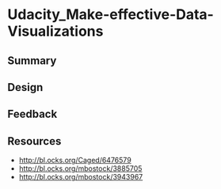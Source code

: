 # Udacity_Make-effective-Data-Visualizations


## Summary
<!-- in no more than 4 sentences, briefly introduce your data visualization and add any context that can help readers understand it -->

## Design
<!-- explain any design choices you made including changes to the visualization after collecting feedback -->

## Feedback
<!-- include all feedback you received from others on your visualization from the first sketch to the final visualization -->

## Resources
<!-- list any sources you consulted to create your visualization -->

* http://bl.ocks.org/Caged/6476579
* http://bl.ocks.org/mbostock/3885705
* http://bl.ocks.org/mbostock/3943967